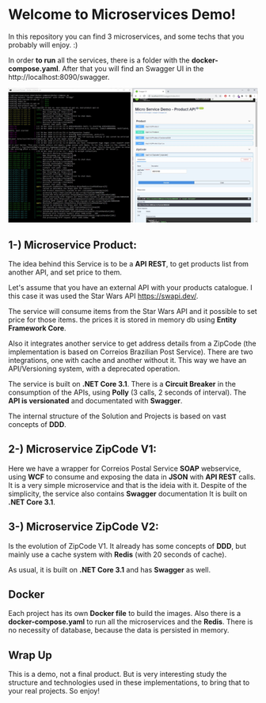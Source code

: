 # Welcome to Microservices Demo!

In this repository you can find 3 microservices, and some techs that you probably will enjoy.
:)

In order **to run** all the services, there is a folder with the **docker-compose.yaml**. After that you will find an Swagger UI in the http://localhost:8090/swagger.

![demo](docs/imgs/demo.jpg)

## 1-) Microservice **Product**: 
The idea behind this Service is to be a **API REST**, to get products list from another API, and set price to them.

Let's assume that you have an external API with your products catalogue. I this case it was used the Star Wars API https://swapi.dev/. 

The service will consume items from the Star Wars API and it possible to set price for those items. the prices it is stored in memory db using **Entity Framework Core**.

Also it integrates another service to get address details from a ZipCode (the implementation is based on Correios Brazilian Post Service). There are two integrations, one with cache and another without it. This way we have an API/Versioning system, with a deprecated operation.

The service is built on **.NET Core 3.1**. There is a **Circuit Breaker** in the consumption of the APIs, using **Polly** (3 calls, 2 seconds of interval). The **API is versionated** and documentated with **Swagger**.

The internal structure of the Solution and Projects is based on vast concepts of **DDD**.


## 2-) Microservice ZipCode V1:
Here we have a wrapper for Correios Postal Service **SOAP** webservice, using **WCF** to consume and exposing the data in **JSON** with **API REST** calls. It is a very simple microservice and that is the ideia with it.
Despite of the simplicity, the service also contains **Swagger** documentation It is built on **.NET Core 3.1**.

## 3-) Microservice ZipCode V2:
Is the evolution of ZipCode V1. It already has some concepts of **DDD**, but mainly use a cache system with **Redis** (with 20 seconds of cache).

As usual, it is built on **.NET Core 3.1** and has **Swagger** as well.

## Docker
Each project has its own **Docker file** to build the images. Also there is a **docker-compose.yaml** to run all the microservices and the **Redis**. There is no necessity of database, because the data is persisted in memory.

## Wrap Up 
This is a demo, not a final product. But is very interesting study the structure and technologies used in these implementations, to bring that to your real projects. So enjoy!
